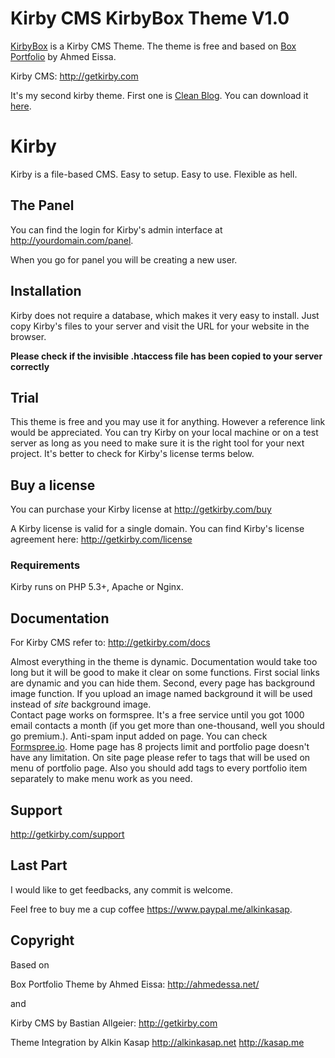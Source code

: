 # Kirby CMS KirbyBox Theme V1.0

[KirbyBox](http://kasap.me/projects/KirbyBoxTheme) is a Kirby CMS Theme. The theme is free and based on [Box Portfolio](https://www.behance.net/gallery/36389511/Box-portfolio-Free-html-template) by Ahmed Eissa.

Kirby CMS: <http://getkirby.com>

It's my second kirby theme. First one is [Clean Blog](http://kasap.me/projects/cleanblog/). You can download it [here](https://github.com/alkinkasap/Clean-Blog-Kirby-Theme).

# Kirby

Kirby is a file-based CMS.
Easy to setup. Easy to use. Flexible as hell.

## The Panel

You can find the login for Kirby's admin interface at
http://yourdomain.com/panel.

When you go for panel you will be creating a new user.

## Installation

Kirby does not require a database, which makes it very easy to
install. Just copy Kirby's files to your server and visit the
URL for your website in the browser.

**Please check if the invisible .htaccess file has been
copied to your server correctly**

## Trial

This theme is free and you may use it for anything. However a reference link would be appreciated.
You can try Kirby on your local machine or on a test server as long as you need to make sure it is the right tool for your next project. It's better to check for Kirby's license terms below.

## Buy a license

You can purchase your Kirby license at
<http://getkirby.com/buy>

A Kirby license is valid for a single domain. You can find
Kirby's license agreement here: <http://getkirby.com/license>

### Requirements

Kirby runs on PHP 5.3+, Apache or Nginx.

## Documentation

For Kirby CMS refer to:
<http://getkirby.com/docs>

Almost everything in the theme is dynamic. Documentation would take too long but it will be good to make it clear on some functions.
First social links are dynamic and you can hide them.
Second, every page has background image function. If you upload an image named background it will be used instead of *site* background image.  
Contact page works on formspree. It's a free service until you got 1000 email contacts a month (if you get more than one-thousand, well you should go premium.). Anti-spam input added on page. You can check [Formspree.io](http://Formspree.io).
Home page has 8 projects limit and portfolio page doesn't have any limitation.
On site page please refer to tags that will be used on menu of portfolio page. Also you should add tags to every portfolio item separately to make menu work as you need.

## Support

<http://getkirby.com/support>

## Last Part

I would like to get feedbacks, any commit is welcome.

Feel free to buy me a cup coffee <https://www.paypal.me/alkinkasap>.

## Copyright

Based on

Box Portfolio Theme by Ahmed Eissa:
<http://ahmedessa.net/>

and

Kirby CMS by Bastian Allgeier:
<http://getkirby.com>


Theme Integration by Alkin Kasap
<http://alkinkasap.net>
<http://kasap.me>
